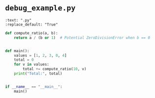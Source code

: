 # `debug_example.py`

```{custom_download_link} debug_example.py
:text: ".py"
:replace_default: "True"
```

```python
def compute_ratio(a, b):
    return a / (b or 1)  # Potential ZeroDivisionError when b == 0


def main():
    values = [1, 2, 3, 0, 4]
    total = 0
    for v in values:
        total += compute_ratio(10, v)
    print("Total:", total)


if __name__ == "__main__":
    main()
```
